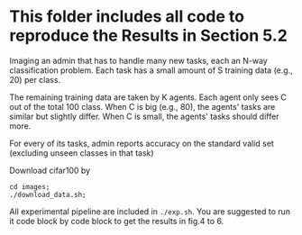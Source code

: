 # This folder includes all code to reproduce the Results in Section 5.2

Imaging an admin that has to handle many new tasks, each an N-way classification problem.
Each task has a small amount of S training data (e.g., 20) per class.

The remaining training data are taken by K agents.
Each agent only sees C out of the total 100 class.
When C is big (e.g., 80), the agents' tasks are similar but slightly differ.
When C is small, the agents' tasks should differ more.

For every of its tasks, admin reports accuracy on the standard valid set (excluding unseen classes in that task)

Download cifar100 by
```
cd images;
./download_data.sh;
```
All experimental pipeline are included in `./exp.sh`. You are suggested to run it code block by code block to get the results in fig.4 to 6.
